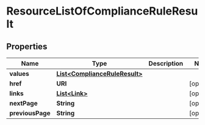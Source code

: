 

# ResourceListOfComplianceRuleResult


## Properties

| Name | Type | Description | Notes |
|------------ | ------------- | ------------- | -------------|
|**values** | [**List&lt;ComplianceRuleResult&gt;**](ComplianceRuleResult.md) |  |  |
|**href** | **URI** |  |  [optional] |
|**links** | [**List&lt;Link&gt;**](Link.md) |  |  [optional] |
|**nextPage** | **String** |  |  [optional] |
|**previousPage** | **String** |  |  [optional] |



